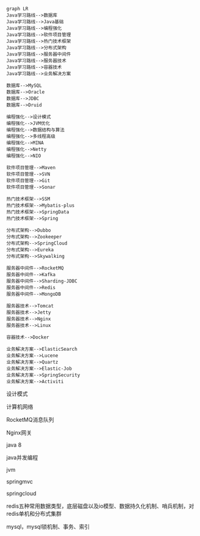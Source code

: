 

```mermaid
graph LR
Java学习路线-->数据库
Java学习路线-->Java基础
Java学习路线-->编程强化
Java学习路线-->软件项目管理
Java学习路线-->热门技术框架
Java学习路线-->分布式架构
Java学习路线-->服务器中间件
Java学习路线-->服务器技术
Java学习路线-->容器技术
Java学习路线-->业务解决方案

数据库-->MySQL
数据库-->Oracle
数据库-->JDBC
数据库-->Druid

编程强化-->设计模式
编程强化-->JVM优化
编程强化-->数据结构与算法
编程强化-->多线程高级
编程强化-->MINA
编程强化-->Netty
编程强化-->NIO

软件项目管理-->Maven
软件项目管理-->SVN
软件项目管理-->Git
软件项目管理-->Sonar

热门技术框架-->SSM
热门技术框架-->Mybatis-plus
热门技术框架-->SpringData
热门技术框架-->Spring

分布式架构-->Dubbo
分布式架构-->Zookeeper
分布式架构-->SpringCloud
分布式架构-->Eureka
分布式架构-->Skywalking

服务器中间件-->RocketMQ
服务器中间件-->Kafka
服务器中间件-->Sharding-JDBC
服务器中间件-->Redis
服务器中间件-->MongoDB

服务器技术-->Tomcat
服务器技术-->Jetty
服务器技术-->Nginx
服务器技术-->Linux
 
容器技术-->Docker

业务解决方案-->ElasticSearch
业务解决方案-->Lucene
业务解决方案-->Quartz
业务解决方案-->Elastic-Job
业务解决方案-->SpringSecurity
业务解决方案-->Activiti

```



设计模式

计算机网络

RocketMQ消息队列

Nginx网关

java 8

java并发编程

jvm

springmvc

springcloud

redis五种常⽤数据类型，底层磁盘以及io模型、数据持久化机制、哨兵机制，对redis单机和分布式集群

mysql，mysql锁机制、事务、索引
